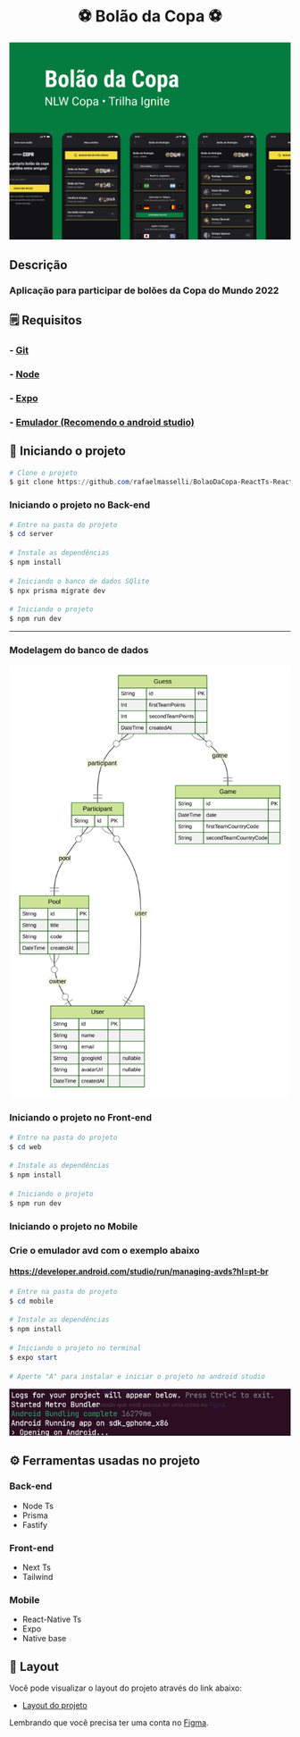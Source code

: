 <h1 align="center">⚽ Bolão da Copa ⚽</h1

![Capa do projeto NLW Copa](/.github/Capa.png)

## Descrição

### Aplicação para participar de bolões da Copa do Mundo 2022

## 🗒️ Requisitos

### - [Git](https://git-scm.com/)

### - [Node](https://nodejs.org/en/)

### - [Expo](https://docs.expo.dev/)

### - [Emulador (Recomendo o android studio)](https://developer.android.com/studio)

## 👾 Iniciando o projeto

```powershell
# Clone o projeto
$ git clone https://github.com/rafaelmasselli/BolaoDaCopa-ReactTs-ReactNativeTs-NodeTs
```

### Iniciando o projeto no Back-end

```powershell
# Entre na pasta do projeto
$ cd server

# Instale as dependências
$ npm install

# Iniciando o banco de dados SQlite
$ npx prisma migrate dev

# Iniciando o projeto
$ npm run dev
```

<hr>

### Modelagem do banco de dados

![Banco de dados](/.github/ERD.svg)

### Iniciando o projeto no Front-end

```powershell
# Entre na pasta do projeto
$ cd web

# Instale as dependências
$ npm install

# Iniciando o projeto
$ npm run dev
```

### Iniciando o projeto no Mobile

### Crie o emulador avd com o exemplo abaixo

#### https://developer.android.com/studio/run/managing-avds?hl=pt-br

```powershell
# Entre na pasta do projeto
$ cd mobile

# Instale as dependências
$ npm install

# Iniciando o projeto no terminal
$ expo start

# Aperte "A" para instalar e iniciar o projeto no android studio
```

![Expo startando](/.github/expoStart.png)

## ⚙️ Ferramentas usadas no projeto

### Back-end

- Node Ts
- Prisma
- Fastify

### Front-end

- Next Ts
- Tailwind

### Mobile

- React-Native Ts
- Expo
- Native base

## 🔖 Layout

Você pode visualizar o layout do projeto através do link abaixo:

- [Layout do projeto](https://www.figma.com/community/file/1169028343875283461)

Lembrando que você precisa ter uma conta no [Figma](http://figma.com/).
